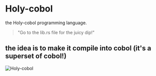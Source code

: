 # Holy-cobol
the Holy-cobol programming language.

> "Go to the lib.rs file for the juicy dip!"
  
## the idea is to make it compile into cobol (it's a superset of cobol!)
  
  
![Holy-cobol](https://github.com/funnimonkedev/loxable/assets/113639481/b6a6efe2-0992-4c35-8f41-996b94ce642c)
